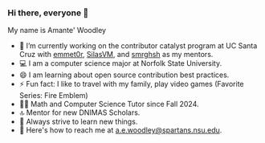 ### Hi there, everyone 👋

My name is Amante' Woodley

* 🔭 I’m currently working on the contributor catalyst program at UC Santa Cruz with [emmet0r](https://github.com/emmet0r), [SilasVM](https://github.com/SilasVM), and [smrghsh](https://github.com/smrghsh) as my mentors.
* 💻 I am a computer science major at Norfolk State University.
* 😄 I am learning about open source contribution best practices.
* ⚡ Fun fact: I like to travel with my family, play video games (Favorite Series: Fire Emblem)
* 👨‍🏫 Math and Computer Science Tutor since Fall 2024.
* 🔝 Mentor for new DNIMAS Scholars.
* 🌱 Always strive to learn new things.
* 📨 Here's how to reach me at a.e.woodley@spartans.nsu.edu.
